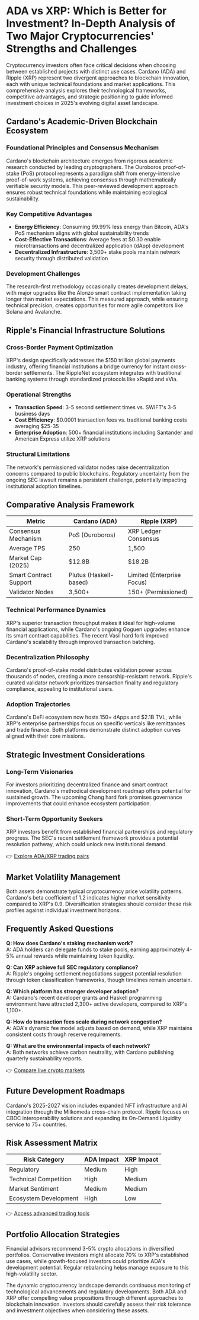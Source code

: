 # ADA vs XRP: Which is Better for Investment? In-Depth Analysis of Two Major Cryptocurrencies' Strengths and Challenges

Cryptocurrency investors often face critical decisions when choosing between established projects with distinct use cases. Cardano (ADA) and Ripple (XRP) represent two divergent approaches to blockchain innovation, each with unique technical foundations and market applications. This comprehensive analysis explores their technological frameworks, competitive advantages, and strategic positioning to guide informed investment choices in 2025's evolving digital asset landscape.

## Cardano's Academic-Driven Blockchain Ecosystem

### Foundational Principles and Consensus Mechanism

Cardano's blockchain architecture emerges from rigorous academic research conducted by leading cryptographers. The Ouroboros proof-of-stake (PoS) protocol represents a paradigm shift from energy-intensive proof-of-work systems, achieving consensus through mathematically verifiable security models. This peer-reviewed development approach ensures robust technical foundations while maintaining ecological sustainability.

### Key Competitive Advantages

- **Energy Efficiency**: Consuming 99.99% less energy than Bitcoin, ADA's PoS mechanism aligns with global sustainability trends
- **Cost-Effective Transactions**: Average fees at $0.30 enable microtransactions and decentralized application (dApp) development
- **Decentralized Infrastructure**: 3,500+ stake pools maintain network security through distributed validation

### Development Challenges

The research-first methodology occasionally creates development delays, with major upgrades like the Alonzo smart contract implementation taking longer than market expectations. This measured approach, while ensuring technical precision, creates opportunities for more agile competitors like Solana and Avalanche.

## Ripple's Financial Infrastructure Solutions

### Cross-Border Payment Optimization

XRP's design specifically addresses the $150 trillion global payments industry, offering financial institutions a bridge currency for instant cross-border settlements. The RippleNet ecosystem integrates with traditional banking systems through standardized protocols like xRapid and xVia.

### Operational Strengths

- **Transaction Speed**: 3-5 second settlement times vs. SWIFT's 3-5 business days
- **Cost Efficiency**: $0.0001 transaction fees vs. traditional banking costs averaging $25-35
- **Enterprise Adoption**: 500+ financial institutions including Santander and American Express utilize XRP solutions

### Structural Limitations

The network's permissioned validator nodes raise decentralization concerns compared to public blockchains. Regulatory uncertainty from the ongoing SEC lawsuit remains a persistent challenge, potentially impacting institutional adoption timelines.

## Comparative Analysis Framework

| Metric                | Cardano (ADA)               | Ripple (XRP)                |
|-----------------------|-----------------------------|-----------------------------|
| Consensus Mechanism   | PoS (Ouroboros)             | XRP Ledger Consensus        |
| Average TPS           | 250                         | 1,500                       |
| Market Cap (2025)     | $12.8B                      | $18.2B                      |
| Smart Contract Support| Plutus (Haskell-based)      | Limited (Enterprise Focus)  |
| Validator Nodes       | 3,500+                      | 150+ (Permissioned)         |

### Technical Performance Dynamics

XRP's superior transaction throughput makes it ideal for high-volume financial applications, while Cardano's ongoing Goguen upgrades enhance its smart contract capabilities. The recent Vasil hard fork improved Cardano's scalability through improved transaction batching.

### Decentralization Philosophy

Cardano's proof-of-stake model distributes validation power across thousands of nodes, creating a more censorship-resistant network. Ripple's curated validator network prioritizes transaction finality and regulatory compliance, appealing to institutional users.

### Adoption Trajectories

Cardano's DeFi ecosystem now hosts 150+ dApps and $2.1B TVL, while XRP's enterprise partnerships focus on specific verticals like remittances and trade finance. Both platforms demonstrate distinct adoption curves aligned with their core missions.

## Strategic Investment Considerations

### Long-Term Visionaries

For investors prioritizing decentralized finance and smart contract innovation, Cardano's methodical development roadmap offers potential for sustained growth. The upcoming Chang hard fork promises governance improvements that could enhance ecosystem participation.

### Short-Term Opportunity Seekers

XRP investors benefit from established financial partnerships and regulatory progress. The SEC's recent settlement framework provides a potential resolution pathway, which could unlock new institutional demand.

👉 [Explore ADA/XRP trading pairs](https://bit.ly/okx-bonus)

## Market Volatility Management

Both assets demonstrate typical cryptocurrency price volatility patterns. Cardano's beta coefficient of 1.2 indicates higher market sensitivity compared to XRP's 0.9. Diversification strategies should consider these risk profiles against individual investment horizons.

## Frequently Asked Questions

**Q: How does Cardano's staking mechanism work?**  
A: ADA holders can delegate funds to stake pools, earning approximately 4-5% annual rewards while maintaining token liquidity.

**Q: Can XRP achieve full SEC regulatory compliance?**  
A: Ripple's ongoing settlement negotiations suggest potential resolution through token classification frameworks, though timelines remain uncertain.

**Q: Which platform has stronger developer adoption?**  
A: Cardano's recent developer grants and Haskell programming environment have attracted 2,300+ active developers, compared to XRP's 1,100+.

**Q: How do transaction fees scale during network congestion?**  
A: ADA's dynamic fee model adjusts based on demand, while XRP maintains consistent costs through reserve requirements.

**Q: What are the environmental impacts of each network?**  
A: Both networks achieve carbon neutrality, with Cardano publishing quarterly sustainability reports.

👉 [Compare live crypto markets](https://bit.ly/okx-bonus)

## Future Development Roadmaps

Cardano's 2025-2027 vision includes expanded NFT infrastructure and AI integration through the Milkomeda cross-chain protocol. Ripple focuses on CBDC interoperability solutions and expanding its On-Demand Liquidity service to 75+ countries.

## Risk Assessment Matrix

| Risk Category         | ADA Impact | XRP Impact |
|-----------------------|------------|------------|
| Regulatory            | Medium     | High       |
| Technical Competition | High       | Medium     |
| Market Sentiment      | Medium     | Medium     |
| Ecosystem Development | High       | Low        |

👉 [Access advanced trading tools](https://bit.ly/okx-bonus)

## Portfolio Allocation Strategies

Financial advisors recommend 3-5% crypto allocations in diversified portfolios. Conservative investors might allocate 70% to XRP's established use cases, while growth-focused investors could prioritize ADA's development potential. Regular rebalancing helps manage exposure to this high-volatility sector.

The dynamic cryptocurrency landscape demands continuous monitoring of technological advancements and regulatory developments. Both ADA and XRP offer compelling value propositions through different approaches to blockchain innovation. Investors should carefully assess their risk tolerance and investment objectives when considering these assets.